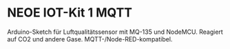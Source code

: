 # NEOE IOT-Kit 1 MQTT
Arduino-Sketch für Luftqualitätssensor mit MQ-135 und NodeMCU. Reagiert auf CO2 und andere Gase. MQTT-/Node-RED-kompatibel.
